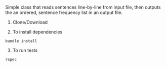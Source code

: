 Simple class that reads sentences line-by-line from input file, then outputs the an ordered, sentence frequency list in an output file.

1. Clone/Download

2. To install dependencies

```
bundle install
```

3. To run tests

```
rspec
```
